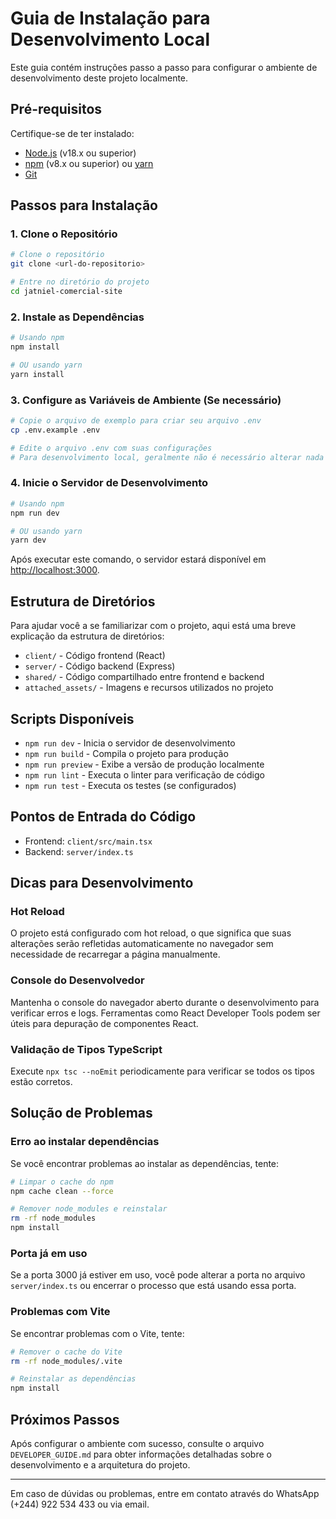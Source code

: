 # Guia de Instalação para Desenvolvimento Local

Este guia contém instruções passo a passo para configurar o ambiente de desenvolvimento deste projeto localmente.

## Pré-requisitos

Certifique-se de ter instalado:

- [Node.js](https://nodejs.org/) (v18.x ou superior)
- [npm](https://www.npmjs.com/) (v8.x ou superior) ou [yarn](https://yarnpkg.com/)
- [Git](https://git-scm.com/)

## Passos para Instalação

### 1. Clone o Repositório

```bash
# Clone o repositório
git clone <url-do-repositorio>

# Entre no diretório do projeto
cd jatniel-comercial-site
```

### 2. Instale as Dependências

```bash
# Usando npm
npm install

# OU usando yarn
yarn install
```

### 3. Configure as Variáveis de Ambiente (Se necessário)

```bash
# Copie o arquivo de exemplo para criar seu arquivo .env
cp .env.example .env

# Edite o arquivo .env com suas configurações
# Para desenvolvimento local, geralmente não é necessário alterar nada
```

### 4. Inicie o Servidor de Desenvolvimento

```bash
# Usando npm
npm run dev

# OU usando yarn
yarn dev
```

Após executar este comando, o servidor estará disponível em [http://localhost:3000](http://localhost:3000).

## Estrutura de Diretórios

Para ajudar você a se familiarizar com o projeto, aqui está uma breve explicação da estrutura de diretórios:

- `client/` - Código frontend (React)
- `server/` - Código backend (Express)
- `shared/` - Código compartilhado entre frontend e backend
- `attached_assets/` - Imagens e recursos utilizados no projeto

## Scripts Disponíveis

- `npm run dev` - Inicia o servidor de desenvolvimento
- `npm run build` - Compila o projeto para produção
- `npm run preview` - Exibe a versão de produção localmente
- `npm run lint` - Executa o linter para verificação de código
- `npm run test` - Executa os testes (se configurados)

## Pontos de Entrada do Código

- Frontend: `client/src/main.tsx`
- Backend: `server/index.ts`

## Dicas para Desenvolvimento

### Hot Reload

O projeto está configurado com hot reload, o que significa que suas alterações serão refletidas automaticamente no navegador sem necessidade de recarregar a página manualmente.

### Console do Desenvolvedor

Mantenha o console do navegador aberto durante o desenvolvimento para verificar erros e logs. Ferramentas como React Developer Tools podem ser úteis para depuração de componentes React.

### Validação de Tipos TypeScript

Execute `npx tsc --noEmit` periodicamente para verificar se todos os tipos estão corretos.

## Solução de Problemas

### Erro ao instalar dependências

Se você encontrar problemas ao instalar as dependências, tente:

```bash
# Limpar o cache do npm
npm cache clean --force

# Remover node_modules e reinstalar
rm -rf node_modules
npm install
```

### Porta já em uso

Se a porta 3000 já estiver em uso, você pode alterar a porta no arquivo `server/index.ts` ou encerrar o processo que está usando essa porta.

### Problemas com Vite

Se encontrar problemas com o Vite, tente:

```bash
# Remover o cache do Vite
rm -rf node_modules/.vite

# Reinstalar as dependências
npm install
```

## Próximos Passos

Após configurar o ambiente com sucesso, consulte o arquivo `DEVELOPER_GUIDE.md` para obter informações detalhadas sobre o desenvolvimento e a arquitetura do projeto.

---

Em caso de dúvidas ou problemas, entre em contato através do WhatsApp (+244) 922 534 433 ou via email.